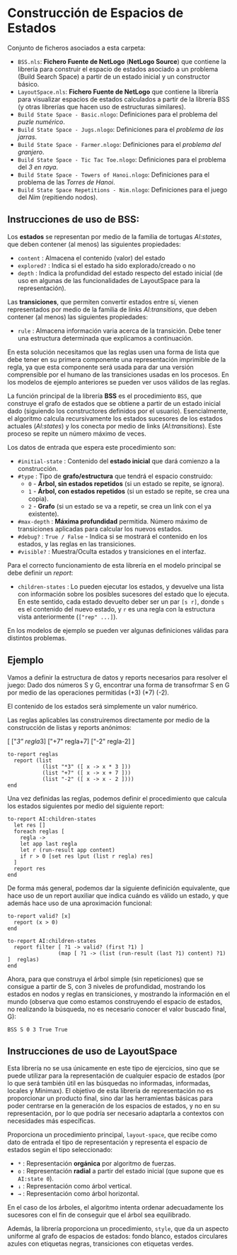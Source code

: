 # Construcción de Espacios de Estados

Conjunto de ficheros asociados a esta carpeta:

+ `BSS.nls`: **Fichero Fuente de NetLogo** (**NetLogo Source**) que contiene la librería para construir el espacio de estados asociado a un problema (Build Search Space) a partir de un estado inicial y un constructor básico.
+ `LayoutSpace.nls`: **Fichero Fuente de NetLogo** que contiene la librería para visualizar espacios de estados calculados a partir de la librería BSS (y otras librerías que hacen uso de estructuras similares).
+ `Build State Space - Basic.nlogo`: Definiciones para el problema del *puzle numérico*.
+ `Build State Space - Jugs.nlogo`: Definiciones para el *problema de las jarras*.
+ `Build State Space - Farmer.nlogo`: Definiciones para el *problema del granjero*.
+ `Build State Space - Tic Tac Toe.nlogo`: Definiciones para el problema del *3 en raya*.
+ `Build State Space - Towers of Hanoi.nlogo`: Definiciones para el problema de las *Torres de Hanoi*.
+ `Build State Space Repetitions - Nim.nlogo`: Definiciones para el juego del *Nim* (repitiendo nodos).

## Instrucciones de uso de BSS:

Los **estados** se representan por medio de la familia de tortugas _AI:states_, que deben contener (al menos) las siguientes propiedades:

+ `content`   : Almacena el contenido (valor) del estado
+ `explored?` : Indica si el estado ha sido explorado/creado o no
+ `depth`     : Indica la profundidad del estado respecto del estado inicial (de uso en algunas de las funcionalidades de LayoutSpace para la representación).

Las **transiciones**, que permiten convertir estados entre sí, vienen representados por medio de la familia de links  _AI:transitions_, que deben contener (al menos) las siguientes propiedades:

+ `rule`   : Almacena información varia acerca de la transición. Debe tener una estructura determinada que explicamos a continuación.

En esta solución necesitamos que las reglas usen una forma de lista que debe tener en su primera componente una representación imprimible de la regla, ya que esta componente será usada para dar una versión comprensible por el humano de las transiciones usadas en los procesos. En los modelos de ejemplo anteriores se pueden ver usos válidos de las reglas.

La función principal de la librería **BSS** es el procedimiento `BSS`, que construye el grafo de estados que se obtiene a partir de un estado inicial dado (siguiendo los constructores definidos por el usuario). Esencialmente, el algoritmo calcula recursivamente los estados sucesores de los estados actuales (_AI:states_) y los conecta por medio de links (_AI:transitions_). Este proceso se repite un número máximo de veces.

Los datos de entrada que espera este procedimiento son:

+ `#initial-state` : Contenido del **estado inicial** que dará comienzo a la construcción.
+ `#type`          : Tipo de **grafo/estructura** que tendrá el espacio construido:
  + `0` - **Árbol, sin estados repetidos** (si un estado se repite, se ignora).
  + `1` - **Árbol, con estados repetidos** (si un estado se repite, se crea una copia).
  + `2` - **Grafo** (si un estado se va a repetir, se crea un link con el ya existente).
+ `#max-depth`     : **Máxima profundidad** permitida. Número máximo de transiciones aplicadas para calcular los nuevos estados.
+ `#debug?`        : `True / False` - Indica si se mostrará el contenido en los estados, y las reglas en las transiciones.
+ `#visible?`     : Muestra/Oculta estados y transiciones en el interfaz.

Para el correcto funcionamiento de esta librería en el modelo principal se debe definir un _report_:
   
+ `children-states` : Lo pueden ejecutar los estados, y devuelve una lista con información sobre los posibles sucesores del estado que lo ejecuta. En este sentido, cada estado devuelto deber ser un par `[s r]`, donde `s` es el contenido del nuevo estado, y `r` es una regla con la estructura vista anteriormente (`["rep" ...]`).
  
En los modelos de ejemplo se pueden ver algunas definiciones válidas para distintos problemas.

## Ejemplo

Vamos a definir la estructura de datos y reports necesarios para resolver el juego: Dado dos números S y G, encontrar una forma de transofrmar S en G por medio de las operaciones permitidas (+3) (*7) (-2).

El contenido de los estados será simplemente un valor numérico.

Las reglas aplicables las construiremos directamente por medio de la construcción de listas y reports anónimos:

[ ["*3" regla*3] ["+7" regla+7] ["-2" regla-2] ]

    to-report reglas
      report (list
               (list "*3" ([ x -> x * 3 ]))
               (list "+7" ([ x -> x + 7 ]))
               (list "-2" ([ x -> x - 2 ])))
    end

Una vez definidas las reglas, podemos definir el procedimiento que calcula los estados siguientes por medio del siguiente report:

    to-report AI:children-states
      let res []
      foreach reglas [
        regla -> 
        let app last regla
        let r (run-result app content)
        if r > 0 [set res lput (list r regla) res]
      ]
      report res
    end
    
De forma más general, podemos dar la siguiente definición equivalente, que hace uso de un report auxiliar que indica cuándo es válido un estado, y que además hace uso de una aproximación funcional:

    to-report valid? [x]
      report (x > 0)
    end

    to-report AI:children-states
      report filter [ ?1 -> valid? (first ?1) ]
                    (map [ ?1 -> (list (run-result (last ?1) content) ?1) ]  reglas)
    end

Ahora, para que construya el árbol simple (sin repeticiones) que se consigue a partir de S, con 3 niveles de profundidad, mostrando los estados en nodos y reglas en transiciones, y mostrando la información en el mundo (observa que como estamos construyendo el espacio de estados, no realizando la búsqueda, no es necesario conocer el valor buscado final, G):

    BSS S 0 3 True True

## Instrucciones de uso de LayoutSpace

Esta librería no se usa únicamente en este tipo de ejercicios, sino que se puede utilizar para la representación de cualquier espacio de estados (por lo que será también útil en las búsquedas no informadas, informadas, locales y Minimax). El objetivo de esta librería de representación no es proporcionar un producto final, sino dar las herramientas básicas para poder centrarse en la generación de los espacios de estados, y no en su representación, por lo que podría ser necesario adaptarla a contextos con necesidades más específicas.

Proporciona un procedimiento principal, `layout-space`, que recibe como dato de entrada el tipo de representación y representa el espacio de estados según el tipo seleccionado:

+ `*` : Representación **orgánica** por algoritmo de fuerzas.
+ `o` : Representación **radial** a partir del estado inicial (que supone que es `AI:state 0`).
+ `↓` : Representación como árbol vertical.
+ `→` : Representación como árbol horizontal.

En el caso de los árboles, el algoritmo intenta ordenar adecuadamente los sucesores con el fin de conseguir que el árbol sea equilibrado.

Además, la librería proporciona un procedimiento, `style`, que da un aspecto uniforme al grafo de espacios de estados: fondo blanco, estados circulares azules con etiquetas negras, transiciones con etiquetas verdes.
